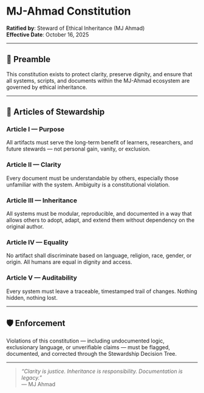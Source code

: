 # MJ-Ahmad Constitution

**Ratified by**: Steward of Ethical Inheritance (MJ Ahmad)  
**Effective Date**: October 16, 2025

---

## 🧭 Preamble

This constitution exists to protect clarity, preserve dignity, and ensure that all systems, scripts, and documents within the MJ-Ahmad ecosystem are governed by ethical inheritance.

---

## 📐 Articles of Stewardship

### Article I — Purpose
All artifacts must serve the long-term benefit of learners, researchers, and future stewards — not personal gain, vanity, or exclusion.

### Article II — Clarity
Every document must be understandable by others, especially those unfamiliar with the system. Ambiguity is a constitutional violation.

### Article III — Inheritance
All systems must be modular, reproducible, and documented in a way that allows others to adopt, adapt, and extend them without dependency on the original author.

### Article IV — Equality
No artifact shall discriminate based on language, religion, race, gender, or origin. All humans are equal in dignity and access.

### Article V — Auditability
Every system must leave a traceable, timestamped trail of changes. Nothing hidden, nothing lost.

---

## 🛡️ Enforcement

Violations of this constitution — including undocumented logic, exclusionary language, or unverifiable claims — must be flagged, documented, and corrected through the Stewardship Decision Tree.

---

> _“Clarity is justice. Inheritance is responsibility. Documentation is legacy.”_  
> — MJ Ahmad

